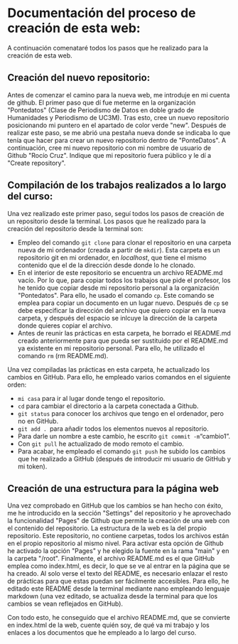 # Documentación del proceso de creación de esta web:
A continuación comenataré todos los pasos que he realizado para la creación de esta web. 

## Creación del nuevo repositorio:
Antes de comenzar el camino para la nueva web, me introduje en mi cuenta de github. El primer paso que dí fue meterme en la organización "Pontedatos" (Clase de Periodismo de Datos en doble grado de Humanidades y Periodismo de UC3M). Tras esto, cree un nuevo repositorio posicionando mi puntero en el apartado de color verde "new". Después de realizar este paso, se me abrió una pestaña nueva donde se indicaba lo que tenía que hacer para crear un nuevo repositorio dentro de "PonteDatos". A continuación, cree mi nuevo repositorio con mi nombre de usuario de Github "Rocío Cruz". Indique que mi repositorio fuera público y le dí a "Create repository". 

## Compilación de los trabajos realizados a lo largo del curso:
Una vez realizado este primer paso, seguí todos los pasos de creación de un repositorio desde la terminal. Los pasos que he realizado para la creación del repositorio desde la terminal son: 
- Empleo del comando `git clone` para clonar el repositorio en una carpeta nueva de mi ordenador (creada a partir de `mkdir`). Esta carpeta es un repositorio git en mi ordenador, en *localhost*, que tiene el mismo contenido que el de la dirección desde donde lo he clonado.
- En el interior de este repositorio se encuentra un archivo README.md vacío. Por lo que, para copiar todos los trabajos que pide el profesor, los he tenido que copiar desde mi repositorio personal a la organización "Pontedatos". Para ello, he usado el comando `cp`. Este comando se emplea para copiar un documento en un lugar nuevo.  Después de `cp` se debe especificar la dirección del archivo que quiero copiar en la nueva carpeta, y después del espacio se inlcuye la dirección de la carpeta donde quieres copiar el archivo.
- Antes de reunir las prácticas en esta carpeta, he borrado el README.md creado anteriormente para que pueda ser sustituido por el README.md ya existente en mi repositorio personal. Para ello, he utilizado el comando `rm` (rm README.md).

Una vez compiladas las prácticas en esta carpeta, he actualizado los cambios en GitHub. Para ello, he empleado varios comandos en el siguiente orden: 
- `mi casa` para ir al lugar donde tengo el repositorio. 
- `cd` para cambiar el directorio a la carpeta conectada a Github.
- `git status` para conocer los archivos que tengo en el ordenador, pero no en GitHub.
-  `git add . `para añadir todos los elementos nuevos al repositorio. 
-  Para darle un nombre a este cambio, he escrito `git commit -m`“cambio1”. 
-  Con `git pull` he actualizado de modo remoto el cambio. 
-  Para acabar, he empleado el comando `git push` he subido los cambios que he realizado a GitHub (después de introducir mi usuario de GitHub y mi token).

## Creación de una estructura para la página web
Una vez comprobado en GitHub que los cambios se han hecho con éxito, me he introducido en la sección "Settings" del repositorio y he aprovechado la funcionalidad "Pages" de Github que permite la creación de una web con el contenido del repositorio. La estructura de la web es la del propio repositorio. Este repositorio, no contiene carpetas, todos los archivos están en el propio repositorio al mismo nivel.
Para activar esta opción de Github he activado la opción "Pages" y he elegido la fuente en la rama "main" y en la carpeta "/root". Finalmente, el archivo README.md es el que GitHub emplea como index.html, es decir, lo que se ve al entrar en la página que se ha creado. Al solo verse el texto del README, es necesario enlazar el resto de prácticas para que estas puedan ser fácilmente accesibles. Para ello, he editado este README desde la terminal mediante nano empleando lenguaje markdown (una vez editado, se actualiza desde la terminal para que los cambios se vean reflejados en GitHub).

Con todo esto, he conseguido que el archivo README.md, que se convierte en index.html de la web, cuente quién soy, de qué va mi trabajo y los enlaces a los documentos que he empleado a lo largo del curso.
